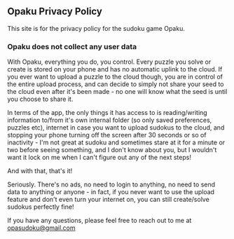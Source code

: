 ## Opaku Privacy Policy

This site is for the privacy policy for the sudoku game Opaku. 

### Opaku does not collect any user data

With Opaku, everything you do, you control. Every puzzle you solve or create is stored on your phone and has no automatic uplink to the cloud. If you ever want to upload a puzzle to the cloud though, you are in control of the entire upload process, and can decide to simply not share your seed to the cloud even after it's been made - no one will know what the seed is until you choose to share it.

In terms of the app, the only things it has access to is reading/writing information to/from it's own internal folder (so only saved preferences, puzzles etc), internet in case you want to upload sudokus to the cloud, and stopping your phone turning off the screen after 30 seconds or so of inactivity - I'm not great at sudoku and sometimes stare at it for a minute or two before seeing something, and I don't know about you, but I wouldn't want it lock on me when I can't figure out any of the next steps!

And with that, that's it!

Seriously. There's no ads, no need to login to anything, no need to send data to anything or anyone - in fact, if you never want to use the upload feature and don't even turn your internet on, you can still create/solve sudokus perfectly fine!

If you have any questions, please feel free to reach out to me at opasudoku@gmail.com
